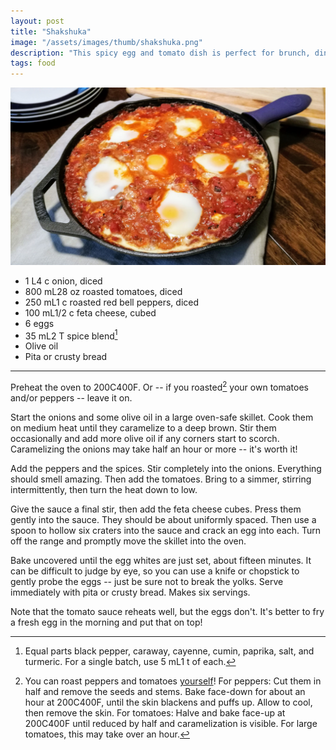 ```yaml
---
layout: post
title: "Shakshuka"
image: "/assets/images/thumb/shakshuka.png"
description: "This spicy egg and tomato dish is perfect for brunch, dinner, or brunch-for-dinner."
tags: food
---
```


![Shakshuka](/assets/images/wide/shakshuka-16x9.png)

- <span class="metric">1 L</span><span class="imperial">4 c</span> onion, diced
- <span class="metric">800 mL</span><span class="imperial">28 oz</span> roasted tomatoes, diced
- <span class="metric">250 mL</span><span class="imperial">1 c</span> roasted red bell peppers, diced
- <span class="metric">100 mL</span><span class="imperial">1/2 c</span> feta cheese, cubed
- 6 eggs
- <span class="metric">35 mL</span><span class="imperial">2 T</span> spice blend[^1]
- Olive oil
- Pita or crusty bread

[^1]: Equal parts black pepper, caraway, cayenne, cumin, paprika, salt, and turmeric. For a single batch, use <span class="metric">5 mL</span><span class="imperial">1 t</span> of each.

---

Preheat the oven to <span class="metric">200C</span><span class="imperial">400F</span>. Or -- if you roasted[^2] your own tomatoes and/or peppers -- leave it on.

[^2]: You can roast peppers and tomatoes [yourself](/farm-freezer)! For peppers: Cut them in half and remove the seeds and stems. Bake face-down for about an hour at <span class="metric">200C</span><span class="imperial">400F</span>, until the skin blackens and puffs up. Allow to cool, then remove the skin. For tomatoes: Halve and bake face-up at <span class="metric">200C</span><span class="imperial">400F</span> until reduced by half and caramelization is visible. For large tomatoes, this may take over an hour.

Start the onions and some olive oil in a large oven-safe skillet. Cook them on medium heat until they caramelize to a deep brown. Stir them occasionally and add more olive oil if any corners start to scorch. Caramelizing the onions may take half an hour or more -- it's worth it!

Add the peppers and the spices. Stir completely into the onions. Everything should smell amazing. Then add the tomatoes. Bring to a simmer, stirring intermittently, then turn the heat down to low.

Give the sauce a final stir, then add the feta cheese cubes. Press them gently into the sauce. They should be about uniformly spaced. Then use a spoon to hollow six craters into the sauce and crack an egg into each. Turn off the range and promptly move the skillet into the oven.

Bake uncovered until the egg whites are just set, about fifteen minutes. It can be difficult to judge by eye, so you can use a knife or chopstick to gently probe the eggs -- just be sure not to break the yolks. Serve immediately with pita or crusty bread. Makes six servings.

Note that the tomato sauce reheats well, but the eggs don't. It's better to fry a fresh egg in the morning and put that on top!
